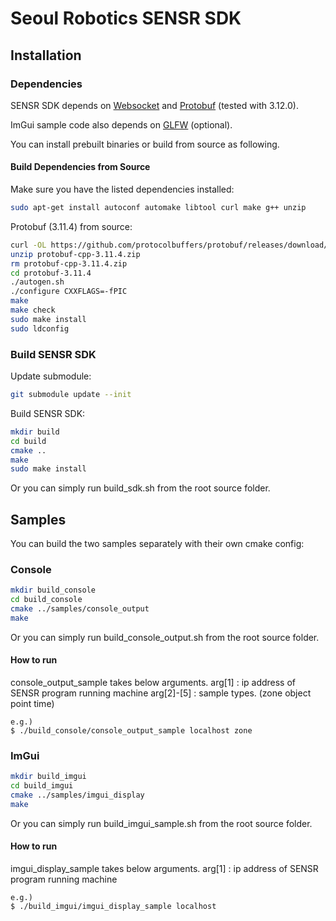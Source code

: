 # Seoul Robotics SENSR SDK

## Installation

### Dependencies

SENSR SDK depends on [Websocket](https://tools.ietf.org/html/rfc6455) and [Protobuf](https://developers.google.com/protocol-buffers/) (tested with 3.12.0).

ImGui sample code also depends on [GLFW](https://www.glfw.org/) (optional).

You can install prebuilt binaries or build from source as following.

#### Build Dependencies from Source

Make sure you have the listed dependencies installed:

```bash
sudo apt-get install autoconf automake libtool curl make g++ unzip
```

Protobuf (3.11.4) from source:

```bash
curl -OL https://github.com/protocolbuffers/protobuf/releases/download/v3.11.4/protobuf-cpp-3.11.4.zip
unzip protobuf-cpp-3.11.4.zip
rm protobuf-cpp-3.11.4.zip
cd protobuf-3.11.4
./autogen.sh
./configure CXXFLAGS=-fPIC
make
make check
sudo make install
sudo ldconfig
```

### Build SENSR SDK

Update submodule:

```bash
git submodule update --init
```

Build SENSR SDK:

```bash
mkdir build
cd build
cmake ..
make
sudo make install
```

Or you can simply run build_sdk.sh from the root source folder.

## Samples

You can build the two samples separately with their own cmake config:

### Console

```bash
mkdir build_console
cd build_console
cmake ../samples/console_output
make
```

Or you can simply run build_console_output.sh from the root source folder.
#### How to run
console_output_sample takes below arguments.
arg[1]     : ip address of SENSR program running machine
arg[2]-[5] : sample types. (zone object point time)
```
e.g.)
$ ./build_console/console_output_sample localhost zone
```
### ImGui

```bash
mkdir build_imgui
cd build_imgui
cmake ../samples/imgui_display
make
```

Or you can simply run build_imgui_sample.sh from the root source folder.
#### How to run
imgui_display_sample takes below arguments.
arg[1]     : ip address of SENSR program running machine
```
e.g.)
$ ./build_imgui/imgui_display_sample localhost
```

